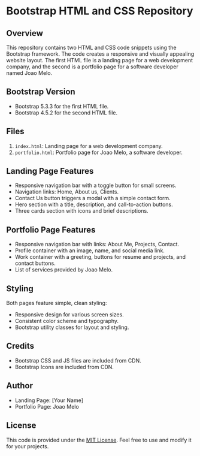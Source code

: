 # Bootstrap HTML and CSS Repository

## Overview
This repository contains two HTML and CSS code snippets using the Bootstrap framework. The code creates a responsive and visually appealing website layout. The first HTML file is a landing page for a web development company, and the second is a portfolio page for a software developer named Joao Melo.

## Bootstrap Version
- Bootstrap 5.3.3 for the first HTML file.
- Bootstrap 4.5.2 for the second HTML file.

## Files
1. `index.html`: Landing page for a web development company.
2. `portfolio.html`: Portfolio page for Joao Melo, a software developer.

## Landing Page Features
- Responsive navigation bar with a toggle button for small screens.
- Navigation links: Home, About us, Clients.
- Contact Us button triggers a modal with a simple contact form.
- Hero section with a title, description, and call-to-action buttons.
- Three cards section with icons and brief descriptions.

## Portfolio Page Features
- Responsive navigation bar with links: About Me, Projects, Contact.
- Profile container with an image, name, and social media link.
- Work container with a greeting, buttons for resume and projects, and contact buttons.
- List of services provided by Joao Melo.

## Styling
Both pages feature simple, clean styling:
- Responsive design for various screen sizes.
- Consistent color scheme and typography.
- Bootstrap utility classes for layout and styling.

## Credits
- Bootstrap CSS and JS files are included from CDN.
- Bootstrap Icons are included from CDN.

## Author
- Landing Page: [Your Name]
- Portfolio Page: Joao Melo

## License
This code is provided under the [MIT License](LICENSE.md). Feel free to use and modify it for your projects.
